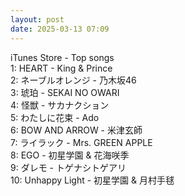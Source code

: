 ```yaml
---
layout: post
date: 2025-03-13 07:09
---
```


iTunes Store - Top songs<br />
1: HEART - King & Prince<br />
2: ネーブルオレンジ - 乃木坂46<br />
3: 琥珀 - SEKAI NO OWARI<br />
4: 怪獣 - サカナクション<br />
5: わたしに花束 - Ado<br />
6: BOW AND ARROW - 米津玄師<br />
7: ライラック - Mrs. GREEN APPLE<br />
8: EGO - 初星学園 & 花海咲季<br />
9: ダレモ - トゲナシトゲアリ<br />
10: Unhappy Light - 初星学園 & 月村手毬<br />
